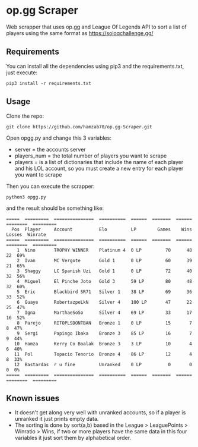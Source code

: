# op.gg Scraper

Web scrapper that uses op.gg and League Of Legends API to sort a list of players using the same format as https://soloqchallenge.gg/



## Requirements

You can install all the dependencies using pip3 and the requirements.txt, just execute:

```
pip3 install -r requirements.txt 
```



## Usage

Clone the repo:

```
git clone https://github.com/hamzab70/op.gg-Scraper.git
```

Open opgg.py and change this 3 variables:

* server = the accounts server
* players_num = the total number of players you want to scrape
* players = is a list of dictionaries that include the name of each player and his LOL account, so you must create a new entry for each player you want to scrape

Then you can execute the scrapper:

```
python3 opgg.py
```

and the result should be something like:

```
=====  =========  ===============  ==========  ======  =======  ======  ========  =========
  Pos  Player     Account          Elo         LP        Games    Wins    Losses  Winrate
=====  =========  ===============  ==========  ======  =======  ======  ========  =========
    1  Nino       TROPHY WINNER    Platinum 4  0 LP         70      48        22  69%
    2  Ivan       MC Vergote       Gold 1      0 LP         60      39        21  65%
    3  Shaggy     LC Spanish Uzi   Gold 1      0 LP         72      40        32  56%
    4  Miguel     El Pinche Joto   Gold 3      59 LP        80      48        32  60%
    5  Eric       Blackbird SR71   Silver 1    38 LP        69      36        33  52%
    6  Guaye      RobertazpeLkN    Silver 4    100 LP       47      22        25  47%
    7  Igna       MarthaeSoSo      Silver 4    69 LP        33      17        16  52%
    8  Parejo     RITOPLSDONTBAN   Bronze 1    0 LP         15       7         8  47%
    9  Sergi      Papingo Ibaka    Bronze 3    85 LP        16       7         9  44%
   10  Hamza      Kerry Co Boalak  Bronze 3    3 LP         10       4         6  40%
   11  Pol        Topacio Tenorio  Bronze 4    86 LP        12       4         8  33%
   12  Bastardas  r u fine         Unranked    0 LP          0       0         0  0%
=====  =========  ===============  ==========  ======  =======  ======  ========  =========
```



## Known issues

- It doesn't get along very well with unranked accounts, so if a player is unranked it just prints empty data.
- The sorting is done by sort(a,b) based in the League > LeaguePoints > Winratio > Wins, if two or more players have the same data in this four variables it just sort them by alphabetical order.